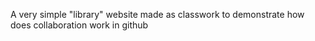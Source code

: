 A very simple "library" website made as classwork to demonstrate how does collaboration work in github 
